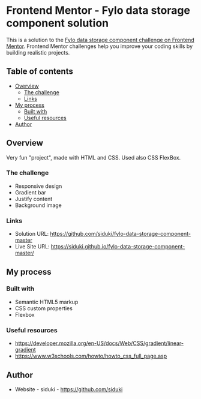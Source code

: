 # Frontend Mentor - Fylo data storage component solution

This is a solution to the [Fylo data storage component challenge on Frontend Mentor](https://www.frontendmentor.io/challenges/fylo-data-storage-component-1dZPRbV5n). Frontend Mentor challenges help you improve your coding skills by building realistic projects. 

## Table of contents

- [Overview](#overview)
  - [The challenge](#the-challenge)
  - [Links](#links)
- [My process](#my-process)
  - [Built with](#built-with)
  - [Useful resources](#useful-resources)
- [Author](#author)

## Overview

Very fun "project", made with HTML and CSS. Used also CSS FlexBox.

### The challenge

- Responsive design
- Gradient bar
- Justify content
- Background image

### Links

- Solution URL: https://github.com/siduki/fylo-data-storage-component-master
- Live Site URL: https://siduki.github.io/fylo-data-storage-component-master/

## My process

### Built with

- Semantic HTML5 markup
- CSS custom properties
- Flexbox

### Useful resources

- https://developer.mozilla.org/en-US/docs/Web/CSS/gradient/linear-gradient
- https://www.w3schools.com/howto/howto_css_full_page.asp

## Author

- Website - siduki - https://github.com/siduki
